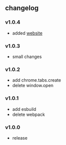 ## changelog

### v1.0.4

- added [website](https://omu-beta.vercel.app)

### v1.0.3

- small changes

### v1.0.2

- add chrome.tabs.create
- delete window.open

### v1.0.1

- add esbuild
- delete webpack

### v1.0.0

- release
